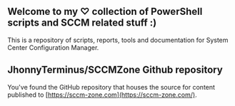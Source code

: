 ## Welcome to my ♡ collection of PowerShell scripts and SCCM related stuff :)

This is a repository of scripts, reports, tools and documentation for System Center Configuration Manager.

## JhonnyTerminus/SCCMZone Github repository

You've found the GitHub repository that houses the source for content published to [https://sccm-zone.com](https://sccm-zone.com/).
